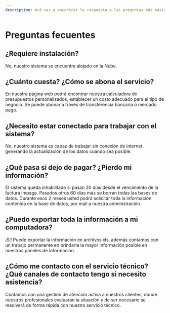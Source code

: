 ```yaml
---
description: Acá vas a encontrar la respuesta a las preguntas más básicas
---
```


# Preguntas fecuentes

## ¿Requiere instalación?

No, nuestro sistema se encuentra alojado en la Nube.

## ¿Cuánto cuesta? ¿Cómo se abona el servicio?

En nuestra página web podrá encontrar nuestra calculadora de presupuestos personalizados, establecer un costo adecuado para el tipo de negocio. Se puede abonar a través de transferencia bancaria o mercado pago.

## ¿Necesito estar conectado para trabajar con el sistema?

No, nuestro sistema es capaz de trabajar sin conexión de internet, generando la actualización de los datos cuando sea posible.

## ¿Qué pasa si dejo de pagar? ¿Pierdo mi información?

El sistema queda inhabilitado si pasan 20 días desde el vencimiento de la factura impaga. Pasados otros 60 días más se borran todas las bases de datos. Durante esos 2 meses usted podrá solicitar toda la información contenida en la base de datos, por mail a nuestra administración.

## ¿Puedo exportar toda la información a mi computadora?

¡Si! Puede exportar la información en archivos xls, además contamos con un trabajo permanente en brindarle la mayor información posible en nuestros paneles de información.

## ¿Cómo me contacto con el servicio técnico? ¿Qué canales de contacto tengo si necesito asistencia?

Contamos con una gestión de atención activa a nuestros clientes, donde nuestros profesionales evaluarán la situación y de ser necesario se resolverá de forma rápida con nuestro servicio técnico.

